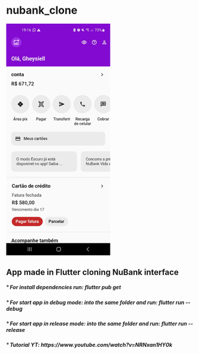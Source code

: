 # nubank_clone

<div> <img src="https://raw.githubusercontent.com/gheysiell/images/main/nubank_clone.jpg" width="280"/> </div>
<div> <h2> App made in Flutter cloning NuBank interface </h2> </div>
<div> <h5> ° For install dependencies run: flutter pub get </h5> </div>
<div> <h5> ° For start app in debug mode: into the same folder and run: flutter run --debug </h5> </div>
<div> <h5> ° For start app in release mode: into the same folder and run: flutter run --release </h5> </div>
<div> <h5> ° Tutorial YT: https://www.youtube.com/watch?v=NRNxan1HY0k </h5> </div>
